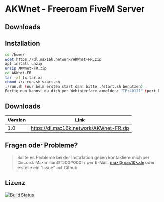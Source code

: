 # AKWnet - Freeroam FiveM Server
## Downloads


## Installation
```sh
cd /home/
wget https://dl.max16k.network/AKWnet-FR.zip
apt install unzip
unzip AKWnet-FR.zip
cd AKWnet-FR
tar -xf fx.tar.xz
chmod 777 run.sh start.sh
./run.sh (nur beim ersten start dann bitte ./start.sh benutzen)
Fertig nun kannst du dich per Webinterface anmelden: "IP:40121" (port kann man mit "nano start.sh" ändern)
```

## Downloads
| Version | Link |
| ------ | ------ |
| 1.0 | https://dl.max16k.network/AKWnet-FR.zip

## Fragen oder Probleme?
> Sollte es Probleme bei der Installation geben kontaktiere
> mich per Discord: MaximilianGT500#0001 / per E-Mail: max@max16k.de 
> oder erstelle ein "Issue" auf Github.


## Lizenz
[![Build Status](https://i.creativecommons.org/l/by-nc-sa/4.0/88x31.png)](https://creativecommons.org/licenses/by-nc-sa/4.0/)
